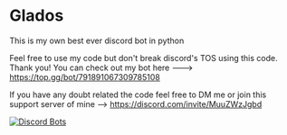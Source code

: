 # Glados
This is my own best ever discord bot in python

Feel free to use my code but don't break discord's TOS using this code. Thank you! You can check out my bot here ---> https://top.gg/bot/791891067309785108


If you have any doubt related the code feel free to DM me or join this support server of mine --> https://discord.com/invite/MuuZWzJgbd

[![Discord Bots](https://top.gg/api/widget/status/791891067309785108.svg?noavatar=true)](https://top.gg/bot/791891067309785108)


